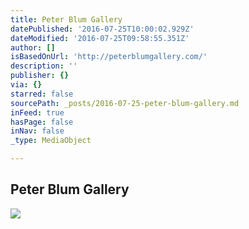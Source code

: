 ```yaml
---
title: Peter Blum Gallery
datePublished: '2016-07-25T10:00:02.929Z'
dateModified: '2016-07-25T09:58:55.351Z'
author: []
isBasedOnUrl: 'http://peterblumgallery.com/'
description: ''
publisher: {}
via: {}
starred: false
sourcePath: _posts/2016-07-25-peter-blum-gallery.md
inFeed: true
hasPage: false
inNav: false
_type: MediaObject

---
```

<article style=""><h1>Peter Blum Gallery</h1><img src="http://peterblum.s3.amazonaws.com/thumbnails/exhibition/143/1007.jpg" /></article>